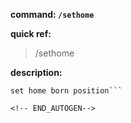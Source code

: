 <!-- BEGIN_AUTOGEN: do NOT edit in this block -->

**command: `/sethome`**

**quick ref:**
> /sethome

**description:**

```
set home born position```

<!-- END_AUTOGEN-->
